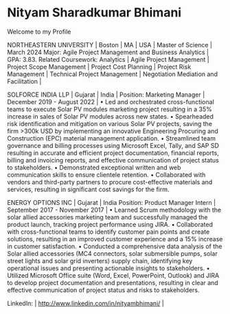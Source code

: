 # Nityam Sharadkumar Bhimani
Welcome to my Profile 

NORTHEASTERN UNIVERSITY	| Boston | MA | USA |
Master of Science |	March 2024
Major: Agile Project Management and Business Analytics | GPA: 3.83.
Related Coursework: Analytics | Agile Project Management | Project Scope Management | Project Cost Planning | Project Risk Management | Technical Project Management | Negotiation Mediation and Facilitation |


SOLFORCE INDIA LLP |	Gujarat | India |
Position: Marketing Manager |	December 2019 - August 2022 |
•	Led and orchestrated cross-functional teams to execute Solar PV modules marketing project resulting in a 35% increase in sales of Solar PV modules across new states.
•	Spearheaded risk identification and mitigation on various Solar PV projects, saving the firm >300k USD by implementing an innovative Engineering Procuring and Construction (EPC) material management application.
•	Streamlined team governance and billing processes using Microsoft Excel, Tally, and SAP SD resulting in accurate and efficient project documentation, financial reports, billing and invoicing reports, and effective communication of project status to stakeholders.
•	Demonstrated exceptional written and web communication skills to ensure clientele  retention.
•	Collaborated with vendors and third-party partners to procure cost-effective materials and services, resulting in significant cost savings for the firm. 

ENERGY OPTIONS INC | Gujarat | India
Position: Product Manager Intern |	September 2017 - November 2017 |
•	Learned Scrum methodology with the solar allied accessories marketing team and successfully managed the product launch, tracking project performance using JIRA.
•	Collaborated with cross-functional teams to identify customer pain points and create solutions, resulting in an improved customer experience and a 15% increase in customer satisfaction.
•	Conducted a comprehensive data analysis of the Solar allied accessories (MC4 connectors, solar submersible pumps, solar street lights and solar grid inverters) supply chain, identifying key operational issues and presenting actionable insights to stakeholders.
•	Utilized Microsoft Office suite (Word, Excel, PowerPoint, Outlook) and JIRA to develop project documentation and presentations, resulting in clear and effective communication of project status and risks to stakeholders.


LinkedIn:  |  http://www.linkedin.com/in/nityambhimani/  |





